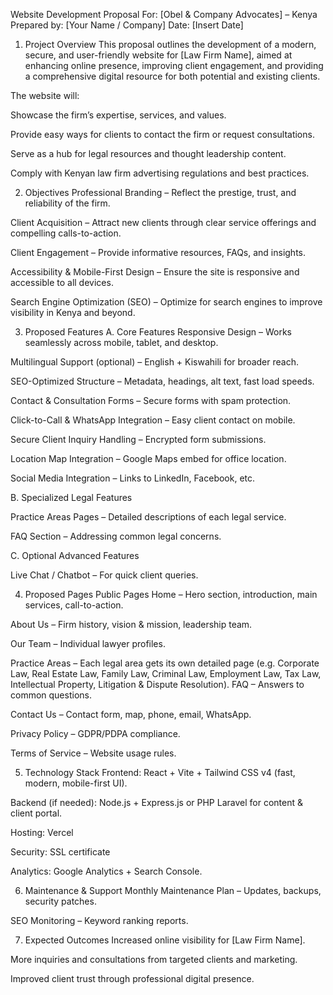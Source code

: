 Website Development Proposal
For: [Obel & Company Advocates] – Kenya
Prepared by: [Your Name / Company]
Date: [Insert Date]

1. Project Overview
   This proposal outlines the development of a modern, secure, and user-friendly website for [Law Firm Name], aimed at enhancing online presence, improving client engagement, and providing a comprehensive digital resource for both potential and existing clients.

The website will:

Showcase the firm’s expertise, services, and values.

Provide easy ways for clients to contact the firm or request consultations.

Serve as a hub for legal resources and thought leadership content.

Comply with Kenyan law firm advertising regulations and best practices.

2. Objectives
   Professional Branding – Reflect the prestige, trust, and reliability of the firm.

Client Acquisition – Attract new clients through clear service offerings and compelling calls-to-action.

Client Engagement – Provide informative resources, FAQs, and insights.

Accessibility & Mobile-First Design – Ensure the site is responsive and accessible to all devices.

Search Engine Optimization (SEO) – Optimize for search engines to improve visibility in Kenya and beyond.

3. Proposed Features
   A. Core Features
   Responsive Design – Works seamlessly across mobile, tablet, and desktop.

Multilingual Support (optional) – English + Kiswahili for broader reach.

SEO-Optimized Structure – Metadata, headings, alt text, fast load speeds.

Contact & Consultation Forms – Secure forms with spam protection.

Click-to-Call & WhatsApp Integration – Easy client contact on mobile.

Secure Client Inquiry Handling – Encrypted form submissions.

Location Map Integration – Google Maps embed for office location.

Social Media Integration – Links to LinkedIn, Facebook, etc.

B. Specialized Legal Features

Practice Areas Pages – Detailed descriptions of each legal service.

FAQ Section – Addressing common legal concerns.

C. Optional Advanced Features

Live Chat / Chatbot – For quick client queries.

4. Proposed Pages
   Public Pages
   Home – Hero section, introduction, main services, call-to-action.

About Us – Firm history, vision & mission, leadership team.

Our Team – Individual lawyer profiles.

Practice Areas – Each legal area gets its own detailed page (e.g. Corporate Law, Real Estate Law, Family Law, Criminal Law, Employment Law, Tax Law, Intellectual Property, Litigation & Dispute Resolution).
FAQ – Answers to common questions.

Contact Us – Contact form, map, phone, email, WhatsApp.

Privacy Policy – GDPR/PDPA compliance.

Terms of Service – Website usage rules.

5. Technology Stack
   Frontend: React + Vite + Tailwind CSS v4 (fast, modern, mobile-first UI).

Backend (if needed): Node.js + Express.js or PHP Laravel for content & client portal.

Hosting: Vercel

Security: SSL certificate

Analytics: Google Analytics + Search Console.

6. Maintenance & Support
   Monthly Maintenance Plan – Updates, backups, security patches.

SEO Monitoring – Keyword ranking reports.

7. Expected Outcomes
   Increased online visibility for [Law Firm Name].

More inquiries and consultations from targeted clients and marketing.

Improved client trust through professional digital presence.
